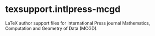 # texsupport.intlpress-mcgd
LaTeX author support files for International Press journal Mathematics, Computation and Geometry of Data (MCGD).
